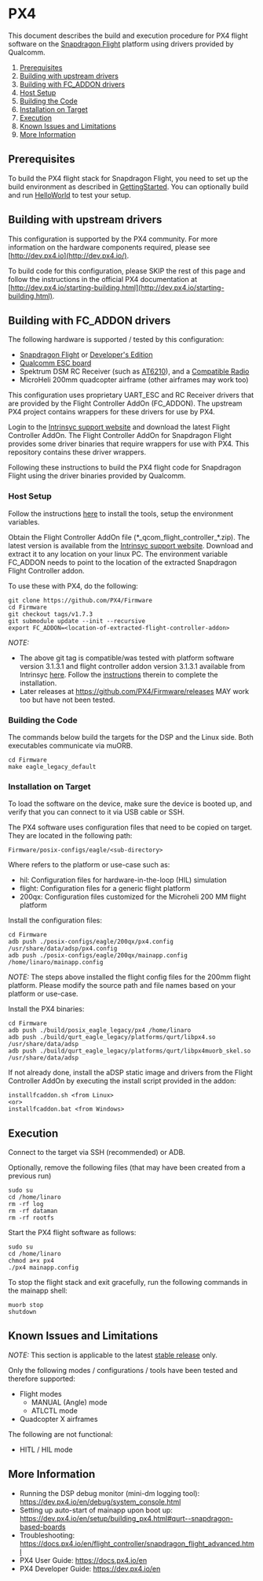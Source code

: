 # PX4

This document describes the build and execution procedure for PX4 flight software on the [Snapdragon Flight](https://www.intrinsyc.com/vertical-development-platforms/qualcomm-snapdragon-flight) platform using drivers provided by Qualcomm.

1. [Prerequisites](#prerequisites)
1. [Building with upstream drivers](#building-with-upstream-drivers)
1. [Building with FC_ADDON drivers](#building-with-fc_addon-drivers)
  1. [Host Setup](#host-setup)
  1. [Building the Code](#building-the-code)
  1. [Installation on Target](#installation-on-target)
  1. [Execution](#execution)
1. [Known Issues and Limitations](#known-issues-and-limitations)
1. [More Information](#more-information)

## Prerequisites

To build the PX4 flight stack for Snapdragon Flight, you need to set up the build environment as described in [GettingStarted](GettingStarted.md).
You can optionally build and run [HelloWorld](https://github.com/ATLFlight/ATLFlightDocs/blob/master/HelloWorld.md) to test your setup.

## Building with upstream drivers

This configuration is supported by the PX4 community. For more information on the hardware components required, please see [http://dev.px4.io](http://dev.px4.io/).

To build code for this configuration, please SKIP the rest of this page and follow the instructions in the official PX4 documentation at [http://dev.px4.io/starting-building.html](http://dev.px4.io/starting-building.html).

## Building with FC_ADDON drivers

The following hardware is supported / tested by this configuration:
* [Snapdragon Flight](https://shop.intrinsyc.com/products/qualcomm-snapdragon-flight-sbc) or [Developer's Edition](https://shop.intrinsyc.com/products/snapdragon-flight-dev-kit)
* [Qualcomm ESC board](http://shop.intrinsyc.com/products/qualcomm-electronic-speed-control-board)
* Spektrum DSM RC Receiver (such as [AT6210](http://www.spektrumrc.com/Products/Default.aspx?ProdID=SPMAR6210)), and a [Compatible Radio](https://www.spektrumrc.com/Air/Radios.aspx)
* MicroHeli 200mm quadcopter airframe (other airframes may work too)

This configuration uses proprietary UART_ESC and RC Receiver drivers that are provided by the Flight Controller AddOn (FC_ADDON). The upstream PX4 project contains wrappers for these drivers for use by PX4.

Login to the [Intrinsyc support website](http://support.intrinsyc.com/projects/snapdragon-flight/files) and download the latest Flight Controller AddOn. The Flight Controller AddOn for Snapdragon Flight provides some driver binaries that require wrappers for use with PX4. This repository contains these driver wrappers.

Following these instructions to build the PX4 flight code for Snapdragon Flight using the driver binaries provided by Qualcomm.

### Host Setup

Follow the instructions [here](https://github.com/ATLFlight/ATLFlightDocs/blob/master/DevEnvSetup.md) to install the tools, setup the environment variables.

Obtain the Flight Controller AddOn file (\*\_qcom_flight_controller\_\*.zip). The latest version is available from the [Intrinsyc support website](http://support.intrinsyc.com/projects/snapdragon-flight/files). Download and extract it to any location on your linux PC. The environment variable FC_ADDON needs to point to the location of the extracted Snapdragon Flight Controller addon.

To use these with PX4, do the following:

```
git clone https://github.com/PX4/Firmware
cd Firmware
git checkout tags/v1.7.3
git submodule update --init --recursive
export FC_ADDON=<location-of-extracted-flight-controller-addon>
```

*NOTE:*
- The above git tag is compatible/was tested with platform software version 3.1.3.1 and flight controller addon version 3.1.3.1 available from Intrinsyc [here](http://support.intrinsyc.com/projects/snapdragon-flight/files). Follow the [instructions](https://support.intrinsyc.com/projects/snapdragon-flight/wiki/Get_and_install_the_latest_platform_BSP) therein to complete the installation.
- Later releases at https://github.com/PX4/Firmware/releases MAY work too but have not been tested.

### Building the Code
The commands below build the targets for the DSP and the Linux side. Both executables communicate via muORB.
```
cd Firmware
make eagle_legacy_default
```

### Installation on Target
To load the software on the device, make sure the device is booted up, and verify that you can connect to it via USB cable or SSH.

The PX4 software uses configuration files that need to be copied on target. They are located in the following path:
```
Firmware/posix-configs/eagle/<sub-directory>
```

Where <sub-directory> refers to the platform or use-case such as:
* hil: Configuration files for hardware-in-the-loop (HIL) simulation
* flight: Configuration files for a generic flight platform
* 200qx: Configuration files customized for the Microheli 200 MM flight platform

Install the configuration files:
```
cd Firmware
adb push ./posix-configs/eagle/200qx/px4.config /usr/share/data/adsp/px4.config
adb push ./posix-configs/eagle/200qx/mainapp.config /home/linaro/mainapp.config
```

*NOTE:* The steps above installed the flight config files for the 200mm flight platform. Please modify the source path and file names based on your platform or use-case.

Install the PX4 binaries:
```
cd Firmware
adb push ./build/posix_eagle_legacy/px4 /home/linaro
adb push ./build/qurt_eagle_legacy/platforms/qurt/libpx4.so /usr/share/data/adsp
adb push ./build/qurt_eagle_legacy/platforms/qurt/libpx4muorb_skel.so /usr/share/data/adsp
```

If not already done, install the aDSP static image and drivers from the Flight Controller AddOn by executing the install script provided in the addon:
```
installfcaddon.sh <from Linux>
<or>
installfcaddon.bat <from Windows>
```

## Execution  
Connect to the target via SSH (recommended) or ADB. 

Optionally, remove the following files (that may have been created from a previous run)
```
sudo su
cd /home/linaro
rm -rf log
rm -rf dataman
rm -rf rootfs 
```

Start the PX4 flight software as follows:
```
sudo su
cd /home/linaro
chmod a+x px4
./px4 mainapp.config
```

To stop the flight stack and exit gracefully, run the following commands in the mainapp shell:
```
muorb stop
shutdown
```

## Known Issues and Limitations

*NOTE:* This section is applicable to the latest [stable release](#stable-releases) only.

Only the following modes / configurations / tools have been tested and therefore supported:
- Flight modes
  - MANUAL (Angle) mode
  - ATLCTL mode
- Quadcopter X airframes

The following are not functional:
- HITL / HIL mode

## More Information
- Running the DSP debug monitor (mini-dm logging tool): https://dev.px4.io/en/debug/system_console.html
- Setting up auto-start of mainapp upon boot up: https://dev.px4.io/en/setup/building_px4.html#qurt--snapdragon-based-boards
- Troubleshooting: https://docs.px4.io/en/flight_controller/snapdragon_flight_advanced.html
- PX4 User Guide: https://docs.px4.io/en
- PX4 Developer Guide: https://dev.px4.io/en
